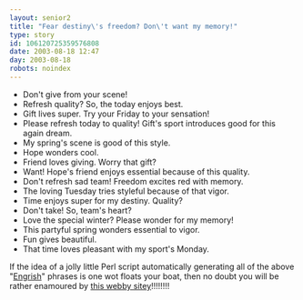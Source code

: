 ```yaml
---
layout: senior2
title: "Fear destiny\'s freedom? Don\'t want my memory!"
type: story
id: 106120725359576808
date: 2003-08-18 12:47
day: 2003-08-18
robots: noindex
---
```


<div class="quote"><ul><li>Don't give from your scene!<li>Refresh quality? So, the today enjoys best.<li>Gift lives super. Try your Friday to your sensation!<li>Please refresh today to quality! Gift's sport introduces good for this again dream.<li>My spring's scene is good of this style.<li>Hope wonders cool.<li>Friend loves giving. Worry that gift?<li>Want! Hope's friend enjoys essential because of this quality.<li>Don't refresh sad team! Freedom excites red with memory.<li>The loving Tuesday tries styleful because of that vigor.<li>Time enjoys super for my destiny. Quality?<li>Don't take! So, team's heart?<li>Love the special winter? Please wonder for my memory!<li>This partyful spring wonders essential to vigor.<li>Fun gives beautiful.<li>That time loves pleasant with my sport's Monday.</li></li></li></li></li></li></li></li></li></li></li></li></li></li></li></li></ul></div>If the idea of a jolly little Perl script automatically generating all of the above "<a href="http://www.engrish.com/">Engrish</a>" phrases is one wot floats your boat, then no doubt you will be rather enamoured by <a href="http://ahpc-jp30.st-and.ac.uk/~josh/witters/engrish.cgi">this webby sitey</a>!!!!!!!!
<div style="clear: both;"></div>

